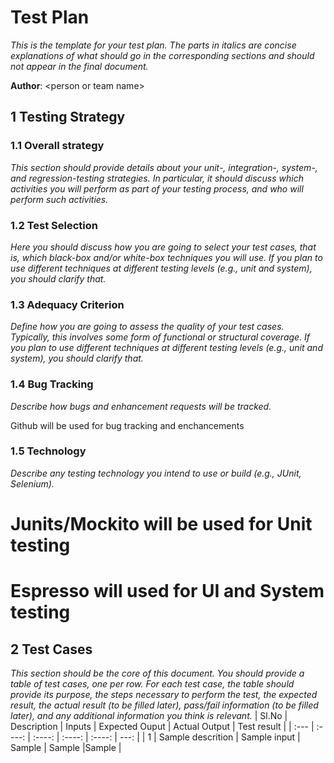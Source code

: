 # Test Plan

*This is the template for your test plan. The parts in italics are concise explanations of what should go in the corresponding sections and should not appear in the final document.*

**Author**: \<person or team name\>

## 1 Testing Strategy

### 1.1 Overall strategy

*This section should provide details about your unit-, integration-, system-, and regression-testing strategies. In particular, it should discuss which activities you will perform as part of your testing process, and who will perform such activities.*

### 1.2 Test Selection

*Here you should discuss how you are going to select your test cases, that is, which black-box and/or white-box techniques you will use. If you plan to use different techniques at different testing levels (e.g., unit and system), you should clarify that.*

### 1.3 Adequacy Criterion

*Define how you are going to assess the quality of your test cases. Typically, this involves some form of functional or structural coverage. If you plan to use different techniques at different testing levels (e.g., unit and system), you should clarify that.*

### 1.4 Bug Tracking

*Describe how bugs and enhancement requests will be tracked.*

Github will be used for bug tracking and enchancements

### 1.5 Technology

*Describe any testing technology you intend to use or build (e.g., JUnit, Selenium).*
# Junits/Mockito will be used for Unit testing
# Espresso will used for UI and System testing

## 2 Test Cases

*This section should be the core of this document. You should provide a table of test cases, one per row. For each test case, the table should provide its purpose, the steps necessary to perform the test, the expected result, the actual result (to be filled later), pass/fail information (to be filled later), and any additional information you think is relevant.*
| Sl.No      |     Description      | Inputs     |  Expected Ouput   |  Actual Output      | Test result     |
| :---       |    :----:            |  :----:    |  :----:    		 |  :----:    	       | ---:       	 |
| 1       |    Sample descrition    |   Sample input    |  Sample    		 |  Sample   	       |Sample       	 |